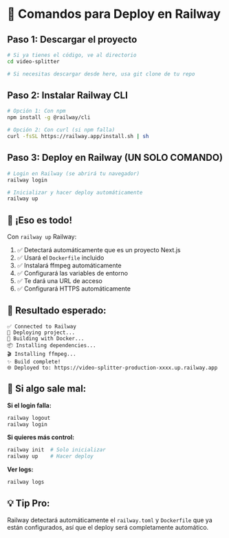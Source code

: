 # 🚀 Comandos para Deploy en Railway

## Paso 1: Descargar el proyecto
```bash
# Si ya tienes el código, ve al directorio
cd video-splitter

# Si necesitas descargar desde here, usa git clone de tu repo
```

## Paso 2: Instalar Railway CLI
```bash
# Opción 1: Con npm
npm install -g @railway/cli

# Opción 2: Con curl (si npm falla)
curl -fsSL https://railway.app/install.sh | sh
```

## Paso 3: Deploy en Railway (UN SOLO COMANDO)
```bash
# Login en Railway (se abrirá tu navegador)
railway login

# Inicializar y hacer deploy automáticamente
railway up
```

## 🎯 ¡Eso es todo!

Con `railway up` Railway:
1. ✅ Detectará automáticamente que es un proyecto Next.js
2. ✅ Usará el `Dockerfile` incluido
3. ✅ Instalará ffmpeg automáticamente
4. ✅ Configurará las variables de entorno
5. ✅ Te dará una URL de acceso
6. ✅ Configurará HTTPS automáticamente

## 📱 Resultado esperado:
```
✅ Connected to Railway
🚀 Deploying project...
🔨 Building with Docker...
📦 Installing dependencies...
🎬 Installing ffmpeg...
✨ Build complete!
🌐 Deployed to: https://video-splitter-production-xxxx.up.railway.app
```

## 🔧 Si algo sale mal:

**Si el login falla:**
```bash
railway logout
railway login
```

**Si quieres más control:**
```bash
railway init  # Solo inicializar
railway up    # Hacer deploy
```

**Ver logs:**
```bash
railway logs
```

## 💡 Tip Pro:
Railway detectará automáticamente el `railway.toml` y `Dockerfile` que ya están configurados, así que el deploy será completamente automático.
